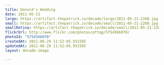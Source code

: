 ```yaml
---
title: Donald's Wedding
date: 2011-05-21
large: https://artifact.thepatrick.io/decade/large/2011-05-21-2268.jpg
small: https://artifact.thepatrick.io/decade/small/2011-05-21-2268.jpg
smallRetina: https://artifact.thepatrick.io/decade/small/2011-05-21-2268@2x.jpg
flickrUrl: http://www.flickr.com/photos/pftqg/5754566078/
photoId: "5754566078"
createdAt: 2011-06-29 11:52:05.931585
updatedAt: 2011-06-29 11:52:05.931585
layout: decade-image

---
```


